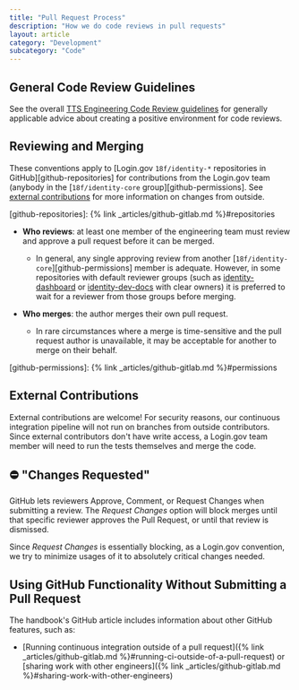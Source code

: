 ```yaml
---
title: "Pull Request Process"
description: "How we do code reviews in pull requests"
layout: article
category: "Development"
subcategory: "Code"
---
```


## General Code Review Guidelines

See the overall [TTS Engineering Code Review guidelines](https://engineering.18f.gov/code-review/) for
generally applicable advice about creating a positive environment for code reviews.

## Reviewing and Merging

These conventions apply to [Login.gov `18f/identity-*` repositories in GitHub][github-repositories]
for contributions from the Login.gov team (anybody in the
[`18f/identity-core` group][github-permissions]. See
[external contributions](#external-contributions) for more information on
changes from outside.

[github-repositories]: {% link _articles/github-gitlab.md %}#repositories

- **Who reviews**: at least one member of the engineering team must review and
  approve a pull request before it can be merged.

  - In general, any single approving review from another [`18f/identity-core`][github-permissions]
    member is adequate. However, in some repositories with default reviewer
    groups (such as [identity-dashboard](https://github.com/18f/identity-dashboard)
    or [identity-dev-docs](https://github.com/GSA-TTS/identity-dev-docs) with
    clear owners) it is preferred to wait for a reviewer from those groups
    before merging.

- **Who merges**: the author merges their own pull request.

  - In rare circumstances where a merge is time-sensitive and the pull request
    author is unavailable, it may be acceptable for another to merge on their
    behalf.

[github-permissions]: {% link _articles/github-gitlab.md %}#permissions

## External Contributions

External contributions are welcome! For security reasons, our continuous
integration pipeline will not run on branches from outside contributors.
Since external contributors don't have write access, a Login.gov team
member will need to run the tests themselves and merge the code.

## ⛔️ "Changes Requested"

GitHub lets reviewers Approve, Comment, or Request Changes when submitting a review.
The *Request Changes* option will block merges until that specific reviewer approves the
Pull Request, or until that review is dismissed.

Since *Request Changes* is essentially blocking, as a Login.gov convention, we try to
minimize usages of it to absolutely critical changes needed.

## Using GitHub Functionality Without Submitting a Pull Request

The handbook's GitHub article includes information about other GitHub features, such as:

- [Running continuous integration outside of a pull request]({% link _articles/github-gitlab.md %}#running-ci-outside-of-a-pull-request) or [sharing work with other engineers]({% link _articles/github-gitlab.md %}#sharing-work-with-other-engineers)
